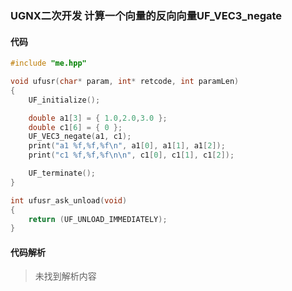 ### UGNX二次开发 计算一个向量的反向向量UF_VEC3_negate

#### 代码

```cpp
#include "me.hpp"

void ufusr(char* param, int* retcode, int paramLen)
{
	UF_initialize();

	double a1[3] = { 1.0,2.0,3.0 };
	double c1[6] = { 0 };
	UF_VEC3_negate(a1, c1);
	print("a1 %f,%f,%f\n", a1[0], a1[1], a1[2]);
	print("c1 %f,%f,%f\n\n", c1[0], c1[1], c1[2]);

	UF_terminate();
}

int ufusr_ask_unload(void)
{
	return (UF_UNLOAD_IMMEDIATELY);
}
```

#### 代码解析
> 未找到解析内容

